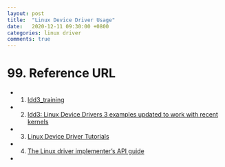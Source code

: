 ```yaml
---
layout: post
title:  "Linux Device Driver Usage"
date:   2020-12-11 09:30:00 +0800
categories: linux driver
comments: true
---
```




# 99. Reference URL

* 1) [ldd3_training](https://github.com/leos313/ldd3_training)
* 2) [ldd3: Linux Device Drivers 3 examples updated to work with recent kernels](https://github.com/martinezjavier/ldd3)
* 3) [Linux Device Driver Tutorials](https://embetronicx.com/linux-device-driver-tutorials/)
* 4) [The Linux driver implementer’s API guide](https://www.infradead.org/~mchehab/kernel_docs/driver-api/index.html)
* 
